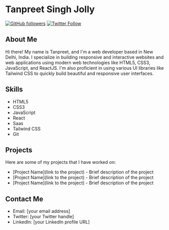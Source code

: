 
# Tanpreet Singh Jolly

[![GitHub followers](https://img.shields.io/github/followers/tanpreetjolly.svg?style=social)](https://github.com/tanpreetjolly?tab=followers)
[![Twitter Follow](https://img.shields.io/twitter/follow/JollyTanpreet?style=social)](https://twitter.com/JollyTanpreet)

## About Me

Hi there! My name is Tanpreet, and I'm a web developer based in New Delhi, India. I specialize in building responsive and interactive websites and web applications using modern web technologies like HTML5, CSS3, JavaScript, and ReactJS. I'm also proficient in using various UI libraries like Tailwind CSS to quickly build beautiful and responsive user interfaces.

## Skills

- HTML5
- CSS3
- JavaScript
- React
- Saas
- Tailwind CSS
- Git

## Projects

Here are some of my projects that I have worked on:

- [Project Name](link to the project) - Brief description of the project
- [Project Name](link to the project) - Brief description of the project
- [Project Name](link to the project) - Brief description of the project


## Contact Me

- Email: [your email address]
- Twitter: [your Twitter handle]
- LinkedIn: [your LinkedIn profile URL]
